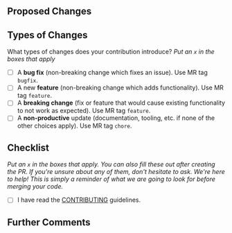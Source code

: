 ## Proposed Changes

<!--
Describe the big picture of your changes here to communicate to the maintainers
why we should accept this pull request. If it fixes a bug or resolves a feature request, be sure to link to that issue.
-->

## Types of Changes

What types of changes does your contribution introduce? _Put an `x` in the boxes
that apply_

- [ ] A **bug fix** (non-breaking change which fixes an issue). Use MR tag
      `bugfix`.
- [ ] A new **feature** (non-breaking change which adds functionality). Use MR
      tag `feature`.
- [ ] A **breaking change** (fix or feature that would cause existing
      functionality to not work as expected). Use MR tag `feature`.
- [ ] A **non-productive** update (documentation, tooling, etc. if none of the
      other choices apply). Use MR tag `chore`.

## Checklist

_Put an `x` in the boxes that apply. You can also fill these out after creating
the PR. If you're unsure about any of them, don't hesitate to ask. We're here to
help! This is simply a reminder of what we are going to look for before merging
your code._

- [ ] I have read the
      [CONTRIBUTING](https://github.com/sdsc-ordes/quitsh/tree/main/CONTRIBUTING.md)
      guidelines.

## Further Comments

<!-- If this is a relatively large or complex change, kick off the discussion by -->
<!-- explaining why you chose the solution you did and what alternatives you -->
<!-- considered, etc... -->
